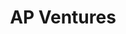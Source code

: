 ---
layout: firm_page
title: "AP Ventures "
id: "apventures.com"
permalink: "/apventuresapventures.com/"
website: "https://apventures.com"
offices: "London (United Kingdom), San Francisco (United States)"
investment_stages: "Seed, Series A, Series B"
portfolio_companies: "Aether Fuels, Airhive, Altergy, Amogy, C-Zero, EH Group, ERGOSUP, Fabrum, Fairbrics, Food Freshness, GreyRock, Hazer Group Limited, HPNow, HRS, Hydrogen Mem-Tech AS, Hydrogenious, HyET, Hypermotive, Hystar, Immaterial, Infinium, Insplorion, MatiTech Solutions, Noble Gas Systems, Plug Power, United Hydrogen, ZEG Power, ZeroAvia"
portfolio_link: "https://apventures.com/portfolio"
investment_markets: "Hydrogen production, Hydrogen storage, Hydrogen transportation, Hydrogen applications, Carbon capture, Carbon utilization, Sustainable aviation fuels, Green steel, Decarbonization technologies"
founded_year: "2014"
description: "AP Ventures is a venture capital firm investing globally in early-stage, high-growth technology companies focused on decarbonization, particularly hydrogen and its role in decarbonizing energy and industry. They target companies with differentiated technologies addressing the UN Sustainable Development Goals across the hydrogen and carbon value chains."
linkedin: "https://uk.linkedin.com/company/apventures"
twitter: ""
instagram: ""
team_page: "https://apventures.com/people"
investor_type: "Venture Capital"
crunchbase: "https://www.crunchbase.com/organization/ap-ventures"
pitchbook: "https://pitchbook.com/profiles/investor/231061-15"

# SEO Optimization
meta_title: "AP Ventures  - VC Firm - projectstartups.com"
meta_description: "AP Ventures , AP Ventures is a venture capital firm investing globally in early-stage, high-growth technology companies focused on decarbonization, particularly hyd..."
meta_keywords: "AP Ventures , Hydrogen production, Hydrogen storage, Hydrogen transportation, Hydrogen applications, Carbon capture, Carbon utilization, Sustainable aviation fuels, Green steel, Decarbonization technologies, VC firm, venture capital, startup investor, projectstartups.com"
canonical_url: "https://vc.projectstartups.com/apventuresapventures.com/"
---